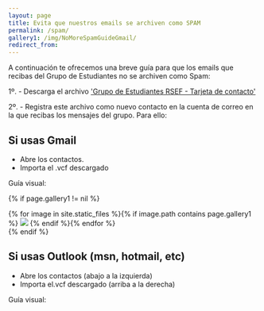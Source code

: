 ```yaml
---
layout: page
title: Evita que nuestros emails se archiven como SPAM
permalink: /spam/
gallery1: /img/NoMoreSpamGuideGmail/
redirect_from:
---
```


A continuación te ofrecemos una breve guía para que los emails que recibas del Grupo de Estudiantes no se archiven como Spam:

1º. - Descarga el archivo <a href="https://drive.google.com/file/d/1AkwQuH_WxJS8nO2eznOvjT4VfMEjEnhm/view?usp=sharing">'Grupo de Estudiantes RSEF - Tarjeta de contacto'</a>

2º. - Registra este archivo como nuevo contacto en la cuenta de correo en la que recibas los mensajes del grupo. Para ello:

## Si usas Gmail

  - Abre los contactos.
  - Importa el .vcf descargado
  
  Guía visual:
  
   {% if page.gallery1 != nil %}
   
   <div class="carousel">
      {% for image in site.static_files %}{% if image.path contains page.gallery1 %}
      <a class="carousel-item" href="#{{ site.baseurl }}{{ image.path }}!"><img src="{{ site.baseurl }}{{ image.path }}"></a>
      {% endif %}{% endfor %}
    </div>
    {% endif %}

## Si usas Outlook (msn, hotmail, etc)

  - Abre los contactos (abajo a la izquierda)
  - Importa el.vcf descargado (arriba a la derecha)
  
  Guía visual:
  


